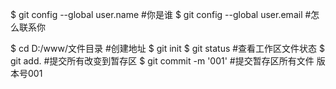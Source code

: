 
  $ git config --global user.name #你是谁
  $ git config --global user.email #怎么联系你

  $ cd D:/www/文件目录  #创建地址
  $ git init
  $ git status  #查看工作区文件状态
  $ git add.   #提交所有改变到暂存区
  $ git commit -m '001'  #提交暂存区所有文件  版本号001